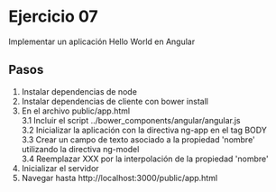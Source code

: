 # Ejercicio 07

Implementar un aplicación Hello World en Angular

## Pasos
1. Instalar dependencias de node
2. Instalar dependencias de cliente con bower install
3. En el archivo public/app.html  
    3.1 Incluir el script ../bower_components/angular/angular.js  
    3.2 Inicializar la aplicación con la directiva ng-app en el tag BODY  
    3.3 Crear un campo de texto asociado a la propiedad 'nombre' utilizando la directiva ng-model  
    3.4 Reemplazar XXX por la interpolación de la propiedad 'nombre'  
4. Inicializar el servidor
5. Navegar hasta http://localhost:3000/public/app.html
